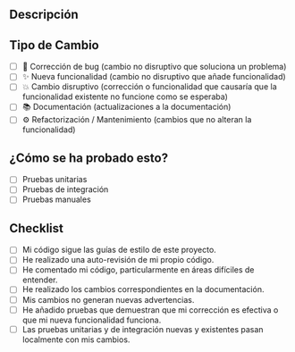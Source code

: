 <!--
Gracias por tu contribución. Por favor, proporciona un resumen de los cambios y el contexto relevante.
-->

## Descripción

<!-- Describe tus cambios en detalle. -->

## Tipo de Cambio

<!-- Por favor, marca las casillas que apliquen. -->

- [ ] 🐛 Corrección de bug (cambio no disruptivo que soluciona un problema)
- [ ] ✨ Nueva funcionalidad (cambio no disruptivo que añade funcionalidad)
- [ ] 💥 Cambio disruptivo (corrección o funcionalidad que causaría que la funcionalidad existente no funcione como se esperaba)
- [ ] 📚 Documentación (actualizaciones a la documentación)
- [ ] ⚙️ Refactorización / Mantenimiento (cambios que no alteran la funcionalidad)

## ¿Cómo se ha probado esto?

<!-- Describe las pruebas que realizaste para verificar tus cambios. -->

- [ ] Pruebas unitarias
- [ ] Pruebas de integración
- [ ] Pruebas manuales

## Checklist

- [ ] Mi código sigue las guías de estilo de este proyecto.
- [ ] He realizado una auto-revisión de mi propio código.
- [ ] He comentado mi código, particularmente en áreas difíciles de entender.
- [ ] He realizado los cambios correspondientes en la documentación.
- [ ] Mis cambios no generan nuevas advertencias.
- [ ] He añadido pruebas que demuestran que mi corrección es efectiva o que mi nueva funcionalidad funciona.
- [ ] Las pruebas unitarias y de integración nuevas y existentes pasan localmente con mis cambios.
